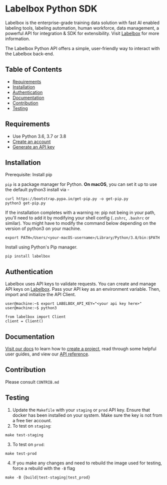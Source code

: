 # Labelbox Python SDK

Labelbox is the enterprise-grade training data solution with fast AI enabled labeling tools, labeling automation, human workforce, data management, a powerful API for integration & SDK for extensibility. Visit [Labelbox](http://labelbox.com/) for more information.

The Labelbox Python API offers a simple, user-friendly way to interact with the Labelbox back-end.

## Table of Contents

* [Requirements](#requirements)
* [Installation](#installation)
* [Authentication](#authentication)
* [Documentation](#documentation)
* [Contribution](#contribution)
* [Testing](#testing)

## Requirements

* Use Python 3.6, 3.7 or 3.8
* [Create an account](http://app.labelbox.com/)
* [Generate an API key](https://labelbox.com/docs/api/getting-started#create_api_key)

## Installation

Prerequisite: Install pip

`pip` is a package manager for Python. **On macOS**, you can set it up to use the default python3 install via -
```
curl https://bootstrap.pypa.io/get-pip.py -o get-pip.py
python3 get-pip.py
```

If the installation completes with a warning re: pip not being in your path, you'll need to add it by modifying your shell config (`.zshrc`, `.bashrc` or similar). You might have to modify the command below depending on the version of python3 on your machine.

```
export PATH=/Users/<your-macOS-username>/Library/Python/3.8/bin:$PATH
```

Install using Python's Pip manager.
```
pip install labelbox
```

## Authentication

Labelbox uses API keys to validate requests. You can create and manage API keys on [Labelbox](https://app.labelbox.com/account/api-keys). Pass your API key as an environment variable. Then, import and initialize the API Client.

```
user@machine:~$ export LABELBOX_API_KEY="<your api key here>"
user@machine:~$ python3

from labelbox import Client
client = Client()
```

## Documentation

[Visit our docs](https://labelbox.com/docs/python-api) to learn how to [create a project](https://labelbox.com/docs/python-api/create-first-project), read through some helpful user guides, and view our [API reference](https://labelbox.com/docs/python-api/api-reference).

## Contribution
Please consult `CONTRIB.md`

## Testing
1. Update the `Makefile` with your `staging` or `prod` API key. Ensure that docker has been installed on your system. Make sure the key is not from a free tier account.
2. To test on `staging`:
```
make test-staging
```

3. To test on `prod`:
```
make test-prod
```

4. If you make any changes and need to rebuild the image used for testing, force a rebuild with the `-B` flag
```
make -B {build|test-staging|test_prod}
```
